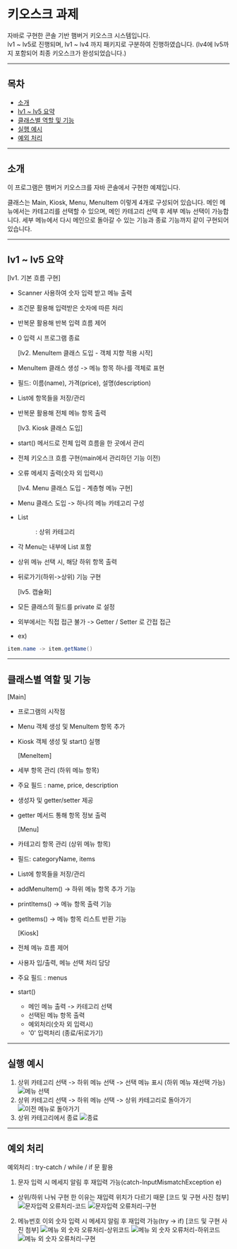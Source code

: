 # 키오스크 과제

자바로 구현한 콘솔 기반 햄버거 키오스크 시스템입니다.  
lv1 ~ lv5로 진행되며, lv1 ~ lv4 까지 패키지로 구분하여 진행하였습니다.
(lv4에 lv5까지 포함되어 최종 키오스크가 완성되었습니다.)

---

## 목차
- [소개](#소개)
- [lv1 ~ lv5 요약](#lv1~lv5-요약)
- [클래스별 역할 및 기능](#클래스-역할-및-기능)
- [실행 예시](#실행-예시)
- [예외 처리](#예외-처리)
---

## 소개

이 프로그램은 햄버거 키오스크를 자바 콘솔에서 구현한 예제입니다.  

클래스는 Main, Kiosk, Menu, MenuItem 이렇게 4개로 구성되어 있습니다.
메인 메뉴에서는 카테고리를 선택할 수 있으며, 메인 카테고리 선택 후 세부 메뉴 선택이 가능합니다.
세부 메뉴에서 다시 메인으로 돌아갈 수 있는 기능과 종료 기능까지 같이 구현되어 있습니다.

---

## lv1 ~ lv5 요약

  [lv1. 기본 흐름 구현]
- Scanner 사용하여 숫자 입력 받고 메뉴 출력
- 조건문 활용해 입력받은 숫자에 따른 처리
- 반복문 활용해 반복 입력 흐름 제어
- 0 입력 시 프로그램 종료

  [lv2. MenuItem 클래스 도입 - 객체 지향 적용 시작]
- MenuItem 클래스 생성 -> 메뉴 항목 하나를 객체로 표현
- 필드: 이름(name), 가격(price), 설명(description)
- List<MenuItem>에 항목들을 저장/관리
- 반복문 활용해 전체 메뉴 항목 출력

  [lv3. Kiosk 클래스 도입]
- start() 메서드로 전체 입력 흐름을 한 곳에서 관리
- 전체 키오스크 흐름 구현(main에서 관리하던 기능 이전)
- 오류 메세지 출력(숫자 외 입력시)

  [lv4. Menu 클래스 도입 - 계층형 메뉴 구현]
- Menu 클래스 도입 -> 하나의 메뉴 카테고리 구성
- List<Menu> : 상위 카테고리
- 각 Menu는 내부에 List<MenuItem> 포함
- 상위 메뉴 선택 시, 해당 하위 항목 출력
- 뒤로가기(하위->상위) 기능 구현

  [lv5. 캡슐화]
- 모든 클래스의 필드를 private 로 설정
- 외부에서는 직접 접근 불가 -> Getter / Setter 로 간접 접근
- ex)
```java
item.name -> item.getName()
```

---

## 클래스별 역할 및 기능

  [Main]
- 프로그램의 시작점
- Menu 객체 생성 및 MenuItem 항목 추가
- Kiosk 객체 생성 및 start() 실행

  [MeneItem]
- 세부 항목 관리 (하위 메뉴 항목)
- 주요 필드 : name, price, description
- 생성자 및 getter/setter 제공
- getter 메서드 통해 항목 정보 출력

  [Menu]
- 카테고리 항목 관리 (상위 메뉴 항목)
- 필드: categoryName, items
- List<MenuItem>에 항목들을 저장/관리
- addMenuItem() -> 하위 메뉴 항목 추가 기능
- printItems() -> 메뉴 항목 출력 기능
- getItems() -> 메뉴 항목 리스트 반환 기능

  [Kiosk]
- 전체 메뉴 흐름 제어
- 사용자 입/출력, 메뉴 선택 처리 담당
- 주요 필드 : menus
- start()
   - 메인 메뉴 출력 -> 카테고리 선택
   - 선택된 메뉴 항목 출력
   - 예외처리(숫자 외 입력시)
   - '0' 입력처리 (종료/뒤로가기)

---

## 실행 예시

1. 상위 카테고리 선택 -> 하위 메뉴 선택 -> 선택 메뉴 표시 (하위 메뉴 재선택 가능)
![메뉴 선택](img_1.png)
2. 상위 카테고리 선택 -> 하위 메뉴 선택 -> 상위 카테고리로 돌아가기
![이전 메뉴로 돌아가기](img_2.png)
3. 상위 카테고리에서 종료
![종료](img_3.png)
---

## 예외 처리

예외처리 : try-catch / while / if 문 활용

1. 문자 입력 시 메세지 알림 후 재입력 가능(catch-InputMismatchException e)
  - 상위/하위 나눠 구현 한 이유는 재입력 위치가 다르기 때문
[코드 및 구현 사진 첨부]
![문자입력 오류처리-코드](img_4.png)
![문자입력 오류처리-구현](img_5.png)
2. 메뉴번호 이외 숫자 입력 시 메세지 알림 후 재입력 가능(try -> if)
[코드 및 구현 사진 첨부]
![메뉴 외 숫자 오류처리-상위코드](img_6.png)
![메뉴 외 숫자 오류처리-하위코드](img_7.png)
![메뉴 외 숫자 오류처리-구현](img_8.png)